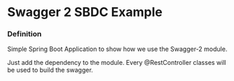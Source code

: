 # Swagger 2 SBDC Example

### Definition  

Simple Spring Boot Application to
show how we use the Swagger-2 module. 

Just add the dependency to the module. Every @RestController classes will
be used to build the swagger.  
